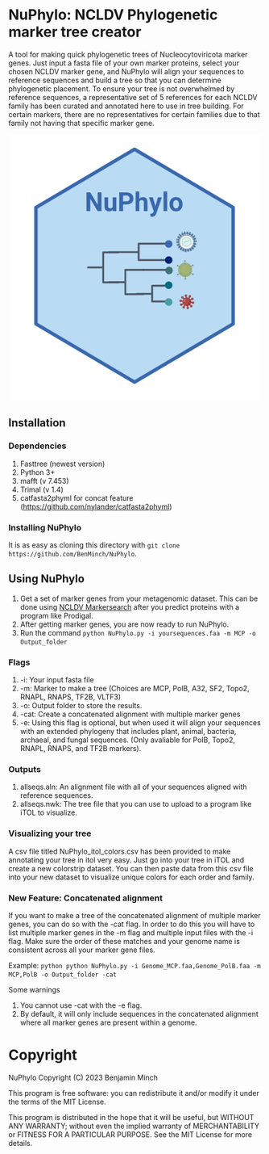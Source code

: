 # NuPhylo: NCLDV Phylogenetic marker tree creator
A tool for making quick phylogenetic trees of Nucleocytoviricota marker genes. Just input a fasta file of your own marker proteins, select your chosen NCLDV marker gene, and NuPhylo will align your sequences to reference sequences and build a tree so that you can determine phylogenetic placement. To ensure your tree is not overwhelmed by reference sequences, a representative set of 5 references for each NCLDV family has been curated and annotated here to use in tree building. For certain markers, there are no representatives for certain families due to that family not having that specific marker gene. 


![alt text](https://github.com/BenMinch/NuPhylo/blob/main/logo.png)


## Installation

### Dependencies
1. Fasttree (newest version)
2. Python 3+
3. mafft (v 7.453)
4. Trimal (v 1.4)
5. catfasta2phyml for concat feature (https://github.com/nylander/catfasta2phyml)

### Installing NuPhylo

It is as easy as cloning this directory with `git clone https://github.com/BenMinch/NuPhylo`. 

## Using NuPhylo

1. Get a set of marker genes from your metagenomic dataset. This can be done using [NCLDV Markersearch](https://github.com/faylward/ncldv_markersearch) after you predict proteins with a program like Prodigal.
2. After getting marker genes, you are now ready to run NuPhylo.
3. Run the command `python NuPhylo.py -i yoursequences.faa -m MCP -o Output_folder`

### Flags

1. -i: Your input fasta file
2. -m: Marker to make a tree (Choices are MCP, PolB, A32, SF2, Topo2, RNAPL, RNAPS, TF2B, VLTF3)
3. -o: Output folder to store the results.
4. -cat: Create a concatenated alignment with multiple marker genes
5. -e: Using this flag is optional, but when used it will align your sequences with an extended phylogeny that includes plant, animal, bacteria, archaeal, and fungal sequences. (Only avaliable for PolB, Topo2, RNAPL, RNAPS, and TF2B markers).

### Outputs
1. allseqs.aln: An alignment file with all of your sequences aligned with reference sequences.
2. allseqs.nwk: The tree file that you can use to upload to a program like iTOL to visualize.

### Visualizing your tree

A csv file titled NuPhylo_itol_colors.csv has been provided to make annotating your tree in itol very easy. Just go into your tree in iTOL and create a new colorstrip dataset. You can then paste data from this csv file into your new dataset to visualize unique colors for each order and family.

### New Feature: Concatenated alignment

If you want to make a tree of the concatenated alignment of multiple marker genes, you can do so with the -cat flag. In order to do this you will have to list multiple marker genes in the -m flag and multiple input files with the -i flag. Make sure the order of these matches and your genome name is consistent across all your marker gene files. 

Example: `python python NuPhylo.py -i Genome_MCP.faa,Genome_PolB.faa -m MCP,PolB -o Output_folder -cat`

Some warnings
1. You cannot use -cat with the -e flag.
2. By default, it will only include sequences in the concatenated alignment where all marker genes are present within a genome.

# Copyright
NuPhylo Copyright (C) 2023 Benjamin Minch

This program is free software: you can redistribute it and/or modify it under the terms of the MIT License.

This program is distributed in the hope that it will be useful, but WITHOUT ANY WARRANTY; without even the implied warranty of MERCHANTABILITY or FITNESS FOR A PARTICULAR PURPOSE. See the MIT License for more details.
